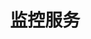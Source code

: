---
title: "监控服务"
linkTitle: "Document"
_build:
 render: false 
weight: 18
collapsible: true
icon: "/images/icons/index/product-icon-monitor.svg"
---